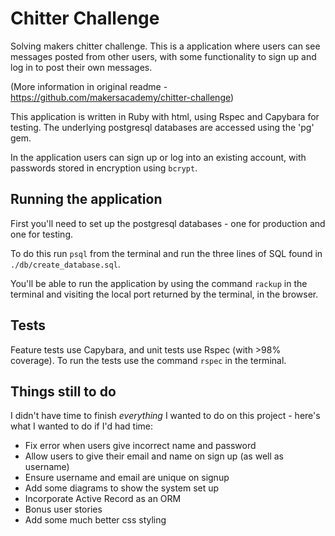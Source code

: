 # Chitter Challenge
Solving makers chitter challenge. This is a application where users can see messages posted from other users, with some functionality to sign up and log in to post their own messages.

(More information in original readme - https://github.com/makersacademy/chitter-challenge)

This application is written in Ruby with html, using Rspec and Capybara for testing. The underlying postgresql databases are accessed using the 'pg' gem.

In the application users can sign up or log into an existing account, with passwords stored in encryption using `bcrypt`.

## Running the application

First you'll need to set up the postgresql databases - one for production and one for testing.

To do this run `psql` from the terminal and run the three lines of SQL found in `./db/create_database.sql`.

You'll be able to run the application by using the command `rackup` in the terminal and visiting the local port returned by the terminal, in the browser.

## Tests
Feature tests use Capybara, and unit tests use Rspec (with >98% coverage). To run the tests use the command `rspec` in the terminal.

## Things still to do
I didn't have time to finish _everything_ I wanted to do on this project - here's what I wanted to do if I'd had time:

* Fix error when users give incorrect name and password
* Allow users to give their email and name on sign up (as well as username)
* Ensure username and email are unique on signup
* Add some diagrams to show the system set up
* Incorporate Active Record as an ORM
* Bonus user stories
* Add some much better css styling
